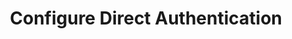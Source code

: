 ---
title: Configure Direct Authentication
excerpt: How to configure direct authentication authorization flows using primary factors and MFA
layout: Guides
sections:
- main
---